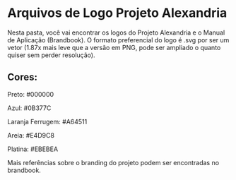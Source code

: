 # Arquivos de Logo Projeto Alexandria #

Nesta pasta, você vai encontrar os logos do Projeto Alexandria e o Manual de Aplicação (Brandbook).
O formato preferencial do logo é .svg por ser um vetor (1.87x mais leve que a versão em PNG, pode ser ampliado o quanto quiser sem perder resolução).

## Cores: ##
Preto: #000000

Azul: #0B377C

Laranja Ferrugem: #A64511

Areia: #E4D9C8

Platina: #EBEBEA

Mais referências sobre o branding do projeto podem ser encontradas no brandbook.
